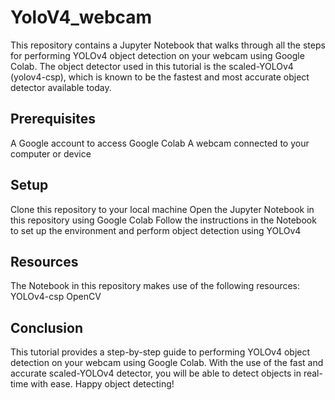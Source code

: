 # YoloV4_webcam

This repository contains a Jupyter Notebook that walks through all the steps for performing YOLOv4 object detection on your webcam using Google Colab. The object detector used in this tutorial is the scaled-YOLOv4 (yolov4-csp), which is known to be the fastest and most accurate object detector available today.

## Prerequisites
A Google account to access Google Colab
A webcam connected to your computer or device


## Setup
Clone this repository to your local machine
Open the Jupyter Notebook in this repository using Google Colab
Follow the instructions in the Notebook to set up the environment and perform object detection using YOLOv4


## Resources
The Notebook in this repository makes use of the following resources:
YOLOv4-csp
OpenCV


## Conclusion
This tutorial provides a step-by-step guide to performing YOLOv4 object detection on your webcam using Google Colab. With the use of the fast and accurate scaled-YOLOv4 detector, you will be able to detect objects in real-time with ease. Happy object detecting!
